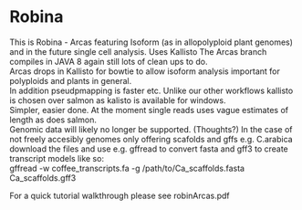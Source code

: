 # Robina
This is Robina - Arcas featuring Isoform (as in allopolyploid plant genomes) and in the future single cell analysis. Uses Kallisto
The Arcas branch compiles in JAVA 8 again still lots of clean ups to do.  
Arcas drops in Kallisto for bowtie to allow isoform analysis important for polyploids and plants in general.  
In addition pseudpmapping is faster etc. Unlike our other workflows kallisto is chosen over salmon as kalisto is available for windows.  
Simpler, easier done. At the moment single reads uses vague estimates of length as does salmon.   
Genomic data will likely no longer be supported. (Thoughts?)
In the case of not freely accesibly genomes only offering scafolds and gffs e.g. C.arabica download the files and use e.g. gffread to convert fasta and gff3 to create transcript models like so:  
gffread -w coffee_transcripts.fa -g /path/to/Ca_scaffolds.fasta Ca_scaffolds.gff3

For a quick tutorial walkthrough please see robinArcas.pdf
